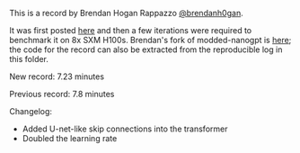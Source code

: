 This is a record by Brendan Hogan Rappazzo [@brendanh0gan](https://x.com/brendanh0gan).

It was first posted [here](https://x.com/brendanh0gan/status/1855273758681866352) and then a few iterations were required to benchmark it on 8x SXM H100s.
Brendan's fork of modded-nanogpt is [here](https://github.com/brendanhogan/modded-nanogpt/tree/master); the code for the record can also be extracted from the reproducible log in this folder.

New record: 7.23 minutes

Previous record: 7.8 minutes

Changelog:
- Added U-net-like skip connections into the transformer
- Doubled the learning rate

